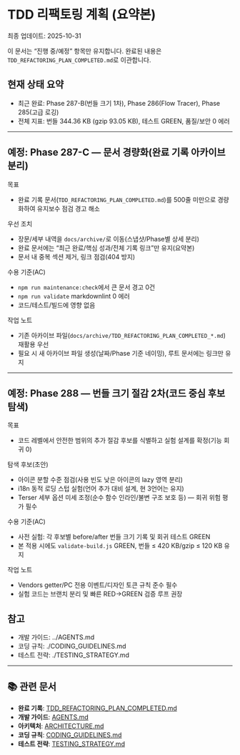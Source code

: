 # TDD 리팩토링 계획 (요약본)

최종 업데이트: 2025-10-31

이 문서는 “진행 중/예정” 항목만 유지합니다. 완료된 내용은 `TDD_REFACTORING_PLAN_COMPLETED.md`로 이관합니다.

## 현재 상태 요약

- 최근 완료: Phase 287-B(번들 크기 1차), Phase 286(Flow Tracer), Phase 285(고급 로깅)
- 전체 지표: 번들 344.36 KB (gzip 93.05 KB), 테스트 GREEN, 품질/보안 0 에러

---

## 예정: Phase 287-C — 문서 경량화(완료 기록 아카이브 분리)

목표

- 완료 기록 문서(`TDD_REFACTORING_PLAN_COMPLETED.md`)를 500줄 미만으로 경량화하여 유지보수 점검 경고 해소

우선 조치

- 장문/세부 내역을 `docs/archive/`로 이동(스냅샷/Phase별 상세 분리)
- 완료 문서에는 “최근 완료/핵심 성과/전체 기록 링크”만 유지(요약본)
- 문서 내 중복 섹션 제거, 링크 점검(404 방지)

수용 기준(AC)

- `npm run maintenance:check`에서 큰 문서 경고 0건
- `npm run validate` markdownlint 0 에러
- 코드/테스트/빌드에 영향 없음

작업 노트

- 기존 아카이브 파일(`docs/archive/TDD_REFACTORING_PLAN_COMPLETED_*.md`) 재활용 우선
- 필요 시 새 아카이브 파일 생성(날짜/Phase 기준 네이밍), 루트 문서에는 링크만 유지

---

## 예정: Phase 288 — 번들 크기 절감 2차(코드 중심 후보 탐색)

목표

- 코드 레벨에서 안전한 범위의 추가 절감 후보를 식별하고 실험 설계를 확정(기능 회귀 0)

탐색 후보(초안)

- 아이콘 분할 수준 점검(사용 빈도 낮은 아이콘의 lazy 영역 분리)
- i18n 동적 로딩 스텁 실험(언어 추가 대비 설계, 현 3언어는 유지)
- Terser 세부 옵션 미세 조정(순수 함수 인라인/불변 구조 보호 등) — 회귀 위험 평가 필수

수용 기준(AC)

- 사전 실험: 각 후보별 before/after 번들 크기 기록 및 회귀 테스트 GREEN
- 본 적용 시에도 `validate-build.js` GREEN, 번들 ≤ 420 KB/gzip ≤ 120 KB 유지

작업 노트

- Vendors getter/PC 전용 이벤트/디자인 토큰 규칙 준수 필수
- 실험 코드는 브랜치 분리 및 빠른 RED→GREEN 검증 루프 권장

## 참고

- 개발 가이드: ../AGENTS.md
- 코딩 규칙: ./CODING_GUIDELINES.md
- 테스트 전략: ./TESTING_STRATEGY.md

---

## 📚 관련 문서

- **완료 기록**: [TDD_REFACTORING_PLAN_COMPLETED.md](./TDD_REFACTORING_PLAN_COMPLETED.md)
- **개발 가이드**: [AGENTS.md](../AGENTS.md)
- **아키텍처**: [ARCHITECTURE.md](./ARCHITECTURE.md)
- **코딩 규칙**: [CODING_GUIDELINES.md](./CODING_GUIDELINES.md)
- **테스트 전략**: [TESTING_STRATEGY.md](./TESTING_STRATEGY.md)
